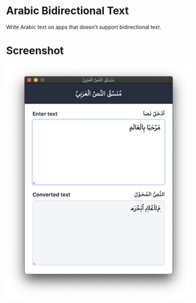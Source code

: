 # Arabic Bidirectional Text

Write Arabic text on apps that doesn't support bidirectional text.


# Screenshot

![Bidirectional App Interface](screenshot.png)
